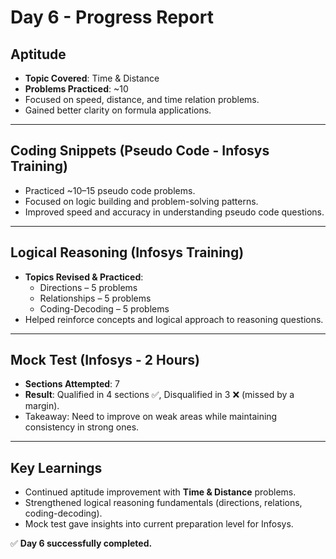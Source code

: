 # Day 6 - Progress Report

## Aptitude

- **Topic Covered**: Time & Distance
- **Problems Practiced**: ~10
- Focused on speed, distance, and time relation problems.
- Gained better clarity on formula applications.

---

## Coding Snippets (Pseudo Code - Infosys Training)

- Practiced ~10–15 pseudo code problems.
- Focused on logic building and problem-solving patterns.
- Improved speed and accuracy in understanding pseudo code questions.

---

## Logical Reasoning (Infosys Training)

- **Topics Revised & Practiced**:
  - Directions – 5 problems
  - Relationships – 5 problems
  - Coding-Decoding – 5 problems
- Helped reinforce concepts and logical approach to reasoning questions.

---

## Mock Test (Infosys - 2 Hours)

- **Sections Attempted**: 7
- **Result**: Qualified in 4 sections ✅, Disqualified in 3 ❌ (missed by a margin).
- Takeaway: Need to improve on weak areas while maintaining consistency in strong ones.

---

## Key Learnings

- Continued aptitude improvement with **Time & Distance** problems.
- Strengthened logical reasoning fundamentals (directions, relations, coding-decoding).
- Mock test gave insights into current preparation level for Infosys.

✅ **Day 6 successfully completed.**
